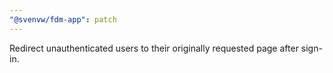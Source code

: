 ```yaml
---
"@svenvw/fdm-app": patch
---
```


Redirect unauthenticated users to their originally requested page after sign-in.
